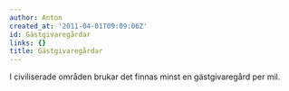 ```yaml
---
author: Anton
created_at: '2011-04-01T09:09:06Z'
id: Gästgivaregårdar
links: {}
title: Gästgivaregårdar
---
```


I civiliserade områden brukar det finnas minst en gästgivaregård per mil.
